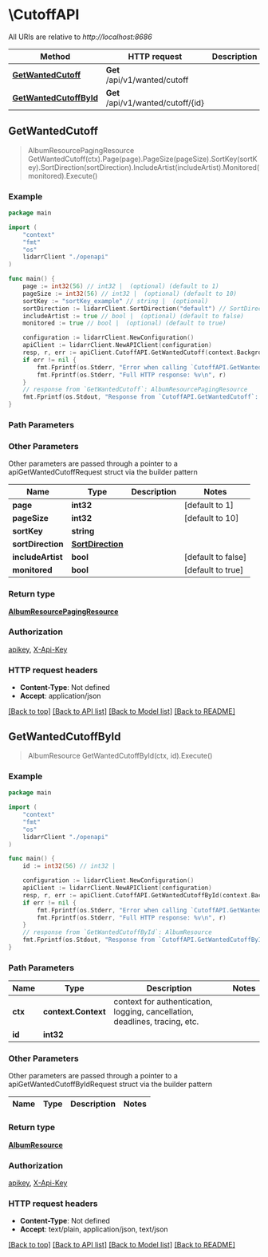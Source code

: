 # \CutoffAPI

All URIs are relative to *http://localhost:8686*

Method | HTTP request | Description
------------- | ------------- | -------------
[**GetWantedCutoff**](CutoffAPI.md#GetWantedCutoff) | **Get** /api/v1/wanted/cutoff | 
[**GetWantedCutoffById**](CutoffAPI.md#GetWantedCutoffById) | **Get** /api/v1/wanted/cutoff/{id} | 



## GetWantedCutoff

> AlbumResourcePagingResource GetWantedCutoff(ctx).Page(page).PageSize(pageSize).SortKey(sortKey).SortDirection(sortDirection).IncludeArtist(includeArtist).Monitored(monitored).Execute()



### Example

```go
package main

import (
    "context"
    "fmt"
    "os"
    lidarrClient "./openapi"
)

func main() {
    page := int32(56) // int32 |  (optional) (default to 1)
    pageSize := int32(56) // int32 |  (optional) (default to 10)
    sortKey := "sortKey_example" // string |  (optional)
    sortDirection := lidarrClient.SortDirection("default") // SortDirection |  (optional)
    includeArtist := true // bool |  (optional) (default to false)
    monitored := true // bool |  (optional) (default to true)

    configuration := lidarrClient.NewConfiguration()
    apiClient := lidarrClient.NewAPIClient(configuration)
    resp, r, err := apiClient.CutoffAPI.GetWantedCutoff(context.Background()).Page(page).PageSize(pageSize).SortKey(sortKey).SortDirection(sortDirection).IncludeArtist(includeArtist).Monitored(monitored).Execute()
    if err != nil {
        fmt.Fprintf(os.Stderr, "Error when calling `CutoffAPI.GetWantedCutoff``: %v\n", err)
        fmt.Fprintf(os.Stderr, "Full HTTP response: %v\n", r)
    }
    // response from `GetWantedCutoff`: AlbumResourcePagingResource
    fmt.Fprintf(os.Stdout, "Response from `CutoffAPI.GetWantedCutoff`: %v\n", resp)
}
```

### Path Parameters



### Other Parameters

Other parameters are passed through a pointer to a apiGetWantedCutoffRequest struct via the builder pattern


Name | Type | Description  | Notes
------------- | ------------- | ------------- | -------------
 **page** | **int32** |  | [default to 1]
 **pageSize** | **int32** |  | [default to 10]
 **sortKey** | **string** |  | 
 **sortDirection** | [**SortDirection**](SortDirection.md) |  | 
 **includeArtist** | **bool** |  | [default to false]
 **monitored** | **bool** |  | [default to true]

### Return type

[**AlbumResourcePagingResource**](AlbumResourcePagingResource.md)

### Authorization

[apikey](../README.md#apikey), [X-Api-Key](../README.md#X-Api-Key)

### HTTP request headers

- **Content-Type**: Not defined
- **Accept**: application/json

[[Back to top]](#) [[Back to API list]](../README.md#documentation-for-api-endpoints)
[[Back to Model list]](../README.md#documentation-for-models)
[[Back to README]](../README.md)


## GetWantedCutoffById

> AlbumResource GetWantedCutoffById(ctx, id).Execute()



### Example

```go
package main

import (
    "context"
    "fmt"
    "os"
    lidarrClient "./openapi"
)

func main() {
    id := int32(56) // int32 | 

    configuration := lidarrClient.NewConfiguration()
    apiClient := lidarrClient.NewAPIClient(configuration)
    resp, r, err := apiClient.CutoffAPI.GetWantedCutoffById(context.Background(), id).Execute()
    if err != nil {
        fmt.Fprintf(os.Stderr, "Error when calling `CutoffAPI.GetWantedCutoffById``: %v\n", err)
        fmt.Fprintf(os.Stderr, "Full HTTP response: %v\n", r)
    }
    // response from `GetWantedCutoffById`: AlbumResource
    fmt.Fprintf(os.Stdout, "Response from `CutoffAPI.GetWantedCutoffById`: %v\n", resp)
}
```

### Path Parameters


Name | Type | Description  | Notes
------------- | ------------- | ------------- | -------------
**ctx** | **context.Context** | context for authentication, logging, cancellation, deadlines, tracing, etc.
**id** | **int32** |  | 

### Other Parameters

Other parameters are passed through a pointer to a apiGetWantedCutoffByIdRequest struct via the builder pattern


Name | Type | Description  | Notes
------------- | ------------- | ------------- | -------------


### Return type

[**AlbumResource**](AlbumResource.md)

### Authorization

[apikey](../README.md#apikey), [X-Api-Key](../README.md#X-Api-Key)

### HTTP request headers

- **Content-Type**: Not defined
- **Accept**: text/plain, application/json, text/json

[[Back to top]](#) [[Back to API list]](../README.md#documentation-for-api-endpoints)
[[Back to Model list]](../README.md#documentation-for-models)
[[Back to README]](../README.md)

